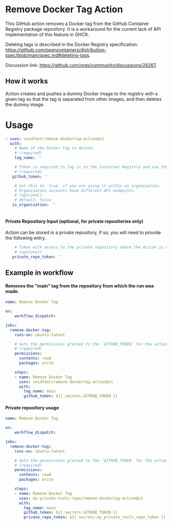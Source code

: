 # Remove Docker Tag Action

This GitHub action removes a Docker tag from the GitHub Container Registry package repository. It is a workaround for the current lack of API implementation of this feature in GHCR. 

Deleting tags is described in the Docker Registry specification: https://github.com/opencontainers/distribution-spec/blob/main/spec.md#deleting-tags.

Discussion link: https://github.com/orgs/community/discussions/26267.


## How it works
Action creates and pushes a dummy Docker image to the registry with a given tag so that the tag is separated from other images, and then deletes the dummy image.

# Usage

```yaml
- uses: voidfant/remove-dockertag-action@v1
  with:
    # Name of the Docker tag to delete.
    # (required)
    tag_name: ''

    # Token is required to log in to the Container Registry and use the GitHub API.
    # (required)
   github_token: ''

    # Set this to `true` if you are using it within an organization.
    # Organization accounts have different API endpoints.
    # (optional)
    # default: false
   is_organization: ''
   

```
#### Private Repository Input (optional, for private repositories only)
Action can be stored in a private repository, if so, you will need to provide the following entry.
```yaml
    # Token with access to the private repository where the Action is stored.
    # (optional)
   private_repo_token: ''
```

## Example in workflow

#### Removes the "main" tag from the repository from which the run was made.

```yaml
name: Remove Docker Tag

on:
    workflow_dispatch:

jobs:
  remove-docker-tag:
    runs-on: ubuntu-latest

    # Sets the permissions granted to the `GITHUB_TOKEN` for the actions in this job.
    # (required)
    permissions:
      contents: read
      packages: write

    steps:
    - name: Remove Docker Tag
      uses: voidfant/remove-dockertag-action@v1
      with:
        tag_name: main
        github_token: ${{ secrets.GITHUB_TOKEN }}
```

#### Private repository usage

```yaml
name: Remove Docker Tag

on:
    workflow_dispatch:

jobs:
  remove-docker-tag:
    runs-on: ubuntu-latest

    # Sets the permissions granted to the `GITHUB_TOKEN` for the actions in this job.
    # (required)
    permissions:
      contents: read
      packages: write

    steps:
    - name: Remove Docker Tag
      uses: my-private-tools-repo/remove-dockertag-action@v1
      with:
        tag_name: main
        github_token: ${{ secrets.GITHUB_TOKEN }}
        private_repo_token: ${{ secrets.my_private_tools_repo_token }}
```
